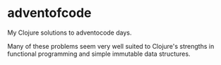 # adventofcode

My Clojure solutions to adventocode days.

Many of these problems seem very well suited to Clojure's strengths in functional programming and simple immutable data structures.



